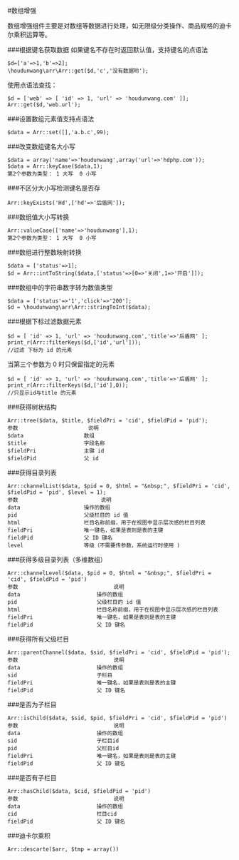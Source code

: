 #数组增强

数组增强组件主要是对数组等数据进行处理，如无限级分类操作、商品规格的迪卡尔乘积运算等。

###根据键名获取数据
如果键名不存在时返回默认值，支持键名的点语法
```
$d=['a'=>1,'b'=>2];
\houdunwang\arr\Arr::get($d,'c','没有数据哟');
```
使用点语法查找：
```
$d = ['web' => [ 'id' => 1, 'url' => 'houdunwang.com' ]];
Arr::get($d,'web.url');
```

###设置数组元素值支持点语法
```
$data = Arr::set([],'a.b.c',99);
```

###改变数组键名大小写
```
$data = array('name'=>'houdunwang',array('url'=>'hdphp.com'));
$data = Arr::keyCase($data,1); 
第2个参数为类型： 1 大写  0 小写
```

###不区分大小写检测键名是否存
```
Arr::keyExists('Hd',['hd'=>'后盾网']);
```

###数组值大小写转换
```
Arr::valueCase(['name'=>'houdunwang'],1); 
第2个参数为类型： 1 大写  0 小写
```

###数组进行整数映射转换

```
$data = ['status'=>1];
$d = Arr::intToString($data,['status'=>[0=>'关闭',1=>'开启']]); 
```

###数组中的字符串数字转为数值类型

```
$data = ['status'=>'1','click'=>'200'];
$d = \houdunwang\arr\Arr::stringToInt($data); 
```

###根据下标过滤数据元素

```
$d = [ 'id' => 1, 'url' => 'houdunwang.com','title'=>'后盾网' ];
print_r(Arr::filterKeys($d,['id','url']));
//过滤 下标为 id 的元素
```

当第三个参数为 0 时只保留指定的元素
```
$d = [ 'id' => 1, 'url' => 'houdunwang.com','title'=>'后盾网' ];
print_r(Arr::filterKeys($d,['id'],0));
//只显示id与title 的元素
```

###获得树状结构

```
Arr::tree($data, $title, $fieldPri = 'cid', $fieldPid = 'pid');
参数                   	说明
$data                 	数组
$title                	字段名称
$fieldPri             	主键 id
$fieldPid             	父 id
```

###获得目录列表
```
Arr::channelList($data, $pid = 0, $html = "&nbsp;", $fieldPri = 'cid', $fieldPid = 'pid', $level = 1);
参数                      	说明 
data                 	操作的数组
pid                  	父级栏目的 id 值
html                	栏目名称前缀，用于在视图中显示层次感的栏目列表 
fieldPri              	唯一键名，如果是表则是表的主键
fieldPid              	父 ID 键名
level                 	等级（不需要传参数，系统运行时使用 ) 
```

###获得多级目录列表（多维数组）
```
Arr::channelLevel($data, $pid = 0, $html = "&nbsp;", $fieldPri = 'cid', $fieldPid = 'pid') 
参数                          	说明
data                      	操作的数组
pid                      	父级栏目的 id 值
html                     	栏目名称前缀，用于在视图中显示层次感的栏目列表
fieldPri                 	唯一键名，如果是表则是表的主键
fieldPid                  	父 ID 键名
```

###获得所有父级栏目

```
Arr::parentChannel($data, $sid, $fieldPri = 'cid', $fieldPid = 'pid');
参数                          	说明
data                      	操作的数组
sid                      	子栏目
fieldPri                 	唯一键名，如果是表则是表的主键
fieldPid                  	父 ID 键名

```

###是否为子栏目

```
Arr::isChild($data, $sid, $pid, $fieldPri = 'cid', $fieldPid = 'pid')
参数                          	说明
data                      	操作的数组
sid                      	子栏目id
pid                      	父栏目id
fieldPri                 	唯一键名，如果是表则是表的主键
fieldPid                  	父 ID 键名
```

###是否有子栏目

```
Arr::hasChild($data, $cid, $fieldPid = 'pid')
参数                          	说明
data                      	操作的数组
cid                      	栏目cid
fieldPid                  	父 ID 键名
```

###迪卡尔乘积

```
Arr::descarte($arr, $tmp = array())
```


